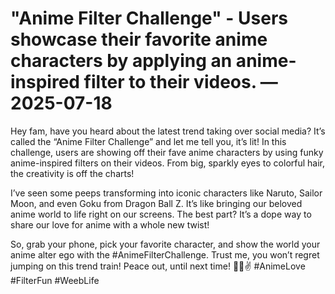 # "Anime Filter Challenge" - Users showcase their favorite anime characters by applying an anime-inspired filter to their videos. — 2025-07-18

Hey fam, have you heard about the latest trend taking over social media? It’s called the “Anime Filter Challenge” and let me tell you, it’s lit! In this challenge, users are showing off their fave anime characters by using funky anime-inspired filters on their videos. From big, sparkly eyes to colorful hair, the creativity is off the charts!

I’ve seen some peeps transforming into iconic characters like Naruto, Sailor Moon, and even Goku from Dragon Ball Z. It’s like bringing our beloved anime world to life right on our screens. The best part? It’s a dope way to share our love for anime with a whole new twist!

So, grab your phone, pick your favorite character, and show the world your anime alter ego with the #AnimeFilterChallenge. Trust me, you won’t regret jumping on this trend train! Peace out, until next time! 🌟🔥✌️ #AnimeLove #FilterFun #WeebLife